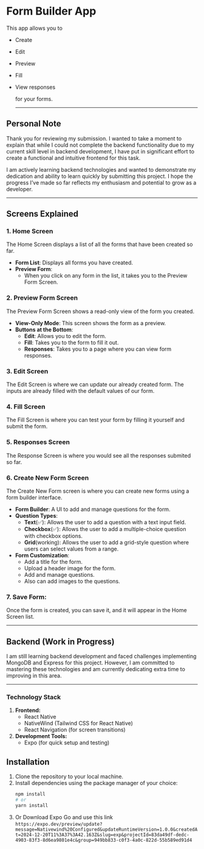 # Form Builder App

This app allows you to

- Create
- Edit
- Preview
- Fill
- View responses

  for your forms.

  ---

## Personal Note 

Thank you for reviewing my submission. I wanted to take a moment to explain that while I could not complete the backend functionality due to my current skill level in backend development, I have put in significant effort to create a functional and intuitive frontend for this task. 

I am actively learning backend technologies and wanted to demonstrate my dedication and ability to learn quickly by submitting this project. I hope the progress I’ve made so far reflects my enthusiasm and potential to grow as a developer.

---

## Screens Explained

### 1. **Home Screen**

The Home Screen displays a list of all the forms that have been created so far.

- **Form List**: Displays all forms you have created.
- **Preview Form**:
  - When you click on any form in the list, it takes you to the Preview Form Screen.

### 2. **Preview Form Screen**

The Preview Form Screen shows a read-only view of the form you created.

- **View-Only Mode**: This screen shows the form as a preview.
- **Buttons at the Bottom**:
  - **Edit**: Allows you to edit the form.
  - **Fill**: Takes you to the form to fill it out.
  - **Responses**: Takes you to a page where you can view form responses.

### 3. **Edit Screen**

The Edit Screen is where we can update our already created form. The inputs are already filled with the default values of our form.

### 4. **Fill Screen**

The Fill Screen is where you can test your form by filling it yourself and submit the form.

### 5. **Responses Screen**

The Response Screen is where you would see all the responses submited so far.

### 6. **Create New Form Screen**

The Create New Form screen is where you can create new forms using a form builder interface.

- **Form Builder**: A UI to add and manage questions for the form.
- **Question Types**:
  - **Text**(✅): Allows the user to add a question with a text input field.
  - **Checkbox**(✅): Allows the user to add a multiple-choice question with checkbox options.
  - **Grid**(working): Allows the user to add a grid-style question where users can select values from a range.
- **Form Customization**:
  - Add a title for the form.
  - Upload a header image for the form.
  - Add and manage questions.
  - Also can add images to the questions.

### 7. **Save Form**:

Once the form is created, you can save it, and it will appear in the Home Screen list.

---

## Backend (Work in Progress)

I am still learning backend development and faced challenges implementing MongoDB and Express for this project. However, I am committed to mastering these technologies and am currently dedicating extra time to improving in this area.

---

### Technology Stack
1. **Frontend:**
   - React Native
   - NativeWind (Tailwind CSS for React Native)
   - React Navigation (for screen transitions)
2. **Development Tools:**
   - Expo (for quick setup and testing)


## Installation

1. Clone the repository to your local machine.
2. Install dependencies using the package manager of your choice:
   ```bash
   npm install
   # or
   yarn install
   ```
3. Or Download Expo Go and use this link `https://expo.dev/preview/update?message=Nativewind%20Configured&updateRuntimeVersion=1.0.0&createdAt=2024-12-20T11%3A37%3A42.163Z&slug=exp&projectId=83da49df-dedc-4903-83f3-8d6ea9801e4c&group=949bb833-c0f3-4a0c-822d-55b589ed91d4` 
